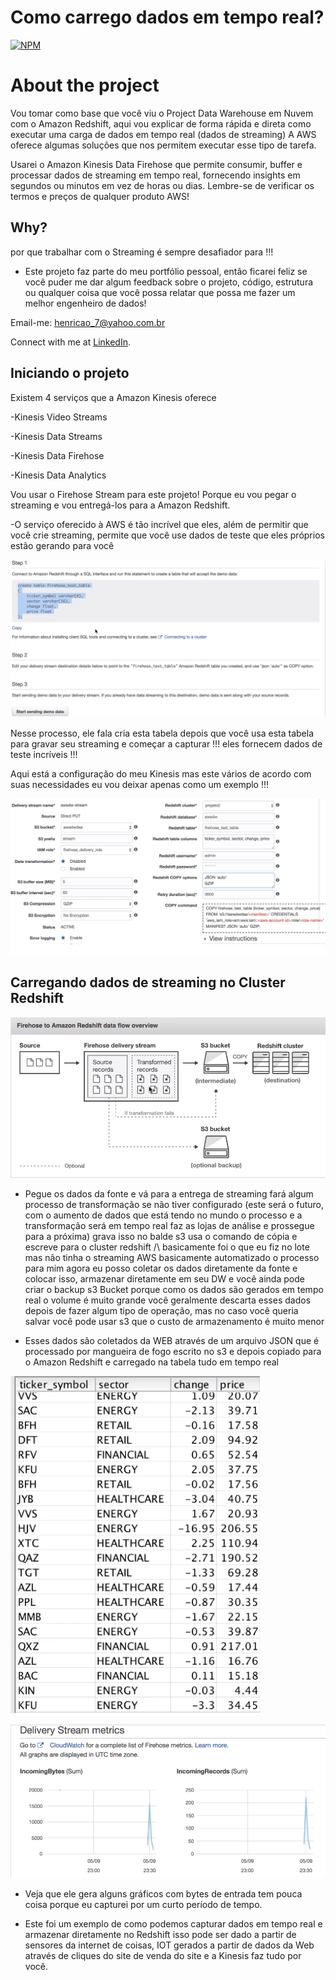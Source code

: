 # Como carrego dados em tempo real?

[![NPM](https://img.shields.io/npm/l/react)](https://github.com/pand-eX/LoadStreamingData/blob/main/LICENSE) 

# About the project

Vou tomar como base que você viu o Project Data Warehouse em Nuvem com o Amazon Redshift, aqui vou explicar de forma rápida e direta como executar uma carga de dados em tempo real (dados de streaming) A AWS oferece algumas soluções que nos permitem executar esse tipo de tarefa.

Usarei o Amazon Kinesis Data Firehose que permite consumir, buffer e processar dados de streaming em tempo real, fornecendo insights em segundos ou minutos em vez de horas ou dias. Lembre-se de verificar os termos e preços de qualquer produto AWS!


## Why?

por que trabalhar com o Streaming é sempre desafiador para !!!

- Este projeto faz parte do meu portfólio pessoal, então ficarei feliz se você puder me dar algum feedback sobre o projeto, código, estrutura ou qualquer coisa que você possa relatar que possa me fazer um melhor engenheiro de dados!

Email-me: henricao_7@yahoo.com.br

Connect with me at [LinkedIn](https://www.linkedin.com/in/henrique-castro-484269203//).


## Iniciando o projeto

Existem 4 serviços que a Amazon Kinesis oferece 

-Kinesis Video Streams

-Kinesis Data Streams

-Kinesis Data Firehose

-Kinesis Data Analytics


Vou usar o Firehose Stream para este projeto! Porque eu vou pegar o streaming e vou entregá-los para a Amazon Redshift.


-O serviço oferecido à AWS é tão incrível que eles, além de permitir que você crie streaming, permite que você use dados de teste que eles próprios estão gerando para você

![4](https://github.com/pand-eX/LoadStreamingData/blob/main/assets/4.png)

Nesse processo, ele fala cria esta tabela depois que você usa esta tabela para gravar seu streaming e começar a capturar !!! eles fornecem dados de teste incríveis !!!

Aqui está a configuração do meu Kinesis mas este vários de acordo com suas necessidades eu vou deixar apenas como um exemplo !!!

![5](https://github.com/pand-eX/LoadStreamingData/blob/main/assets/5.png)


## Carregando dados de streaming no Cluster Redshift

![1](https://github.com/pand-eX/LoadStreamingData/blob/main/assets/1.png)


- Pegue os dados da fonte e vá para a entrega de streaming fará algum processo de transformação se não tiver configurado (este será o futuro, com o aumento de dados que está tendo no mundo o processo e a transformação será em tempo real faz as lojas de análise e prossegue para a próxima) grava isso no balde s3 usa o comando de cópia e escreve para o cluster redshift /\ basicamente foi o que eu fiz no lote mas não tinha o streaming AWS basicamente automatizado o processo para mim agora eu posso coletar os dados diretamente da fonte e colocar isso, armazenar diretamente em seu DW e você ainda pode criar o backup s3 Bucket porque como os dados são gerados em tempo real o volume é muito grande você geralmente descarta esses dados depois de fazer algum tipo de operação, mas no caso você queria salvar você pode usar s3 que o custo de armazenamento é muito menor 


- Esses dados são coletados da WEB através de um arquivo JSON que é processado por mangueira de fogo escrito no s3 e depois copiado para o Amazon Redshift e carregado na tabela tudo em tempo real
 

![2](https://github.com/pand-eX/LoadStreamingData/blob/main/assets/2.png)



![3](https://github.com/pand-eX/LoadStreamingData/blob/main/assets/3.png)


- Veja que ele gera alguns gráficos com bytes de entrada tem pouca coisa porque eu capturei por um curto período de tempo. 


- Este foi um exemplo de como podemos capturar dados em tempo real e armazenar diretamente no Redshift isso pode ser dado a partir de sensores da internet de coisas, IOT gerados a partir de dados da Web através de cliques do site de venda do site e a Kinesis faz tudo por você.
